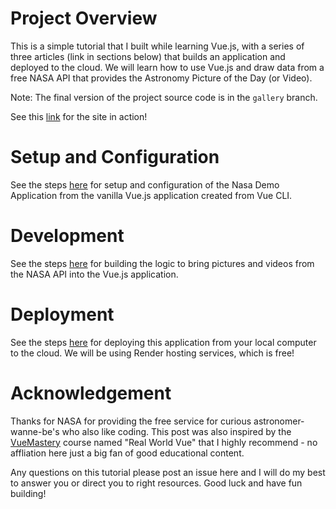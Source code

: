 # Project Overview

This is a simple tutorial that I built while learning Vue.js, with a series of three articles (link in sections below) that builds an application and deployed to the cloud. We will learn how to use Vue.js and draw data from a free NASA API that provides the Astronomy Picture of the Day (or Video).

Note: The final version of the project source code is in the `gallery` branch.

See this [link](https://nasa-demo-devto.onrender.com/) for the site in action!

# Setup and Configuration

See the steps [here](https://dev.to/stoicllama/build-a-simple-vue-3-app-and-enjoy-astronomy-part-1-of-3-132a) for setup and configuration of the Nasa Demo Application from the vanilla Vue.js application created from Vue CLI.

# Development

See the steps [here](https://dev.to/stoicllama/build-a-simple-vue-3-app-and-enjoy-astronomy-part-2-of-3-27g5) for building the logic to bring pictures and videos from the NASA API into the Vue.js application.

# Deployment

See the steps [here](https://dev.to/stoicllama/build-a-simple-vue-3-app-and-enjoy-astronomy-part-3-of-3-1cc1) for deploying this application from your local computer to the cloud. We will be using Render hosting services, which is free!


# Acknowledgement

Thanks for NASA for providing the free service for curious astronomer-wanne-be's who also like coding.  This post was also inspired by the [VueMastery](https://www.vuemastery.com) course named "Real World Vue" that I highly recommend - no affliation here just a big fan of good educational content.

Any questions on this tutorial please post an issue here and I will do my best to answer you or direct you to right resources. Good luck and have fun building!
